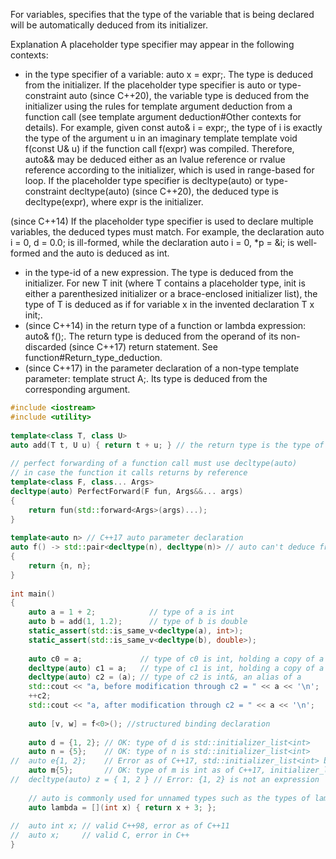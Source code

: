 For variables, specifies that the type of the variable that is being declared will be automatically deduced from its initializer.

Explanation
A placeholder type specifier may appear in the following contexts:

- in the type specifier of a variable: auto x = expr;. The type is deduced from the initializer.
If the placeholder type specifier is auto or type-constraint auto (since C++20), the variable type is deduced from the initializer using the rules for template argument deduction from a function call (see template argument deduction#Other contexts for details).
For example, given const auto& i = expr;, the type of i is exactly the type of the argument u in an imaginary template template<class U> void f(const U& u) if the function call f(expr) was compiled. Therefore, auto&& may be deduced either as an lvalue reference or rvalue reference according to the initializer, which is used in range-based for loop.
If the placeholder type specifier is decltype(auto) or type-constraint decltype(auto) (since C++20), the deduced type is decltype(expr), where expr is the initializer.

(since C++14)
If the placeholder type specifier is used to declare multiple variables, the deduced types must match. For example, the declaration auto i = 0, d = 0.0; is ill-formed, while the declaration auto i = 0, *p = &i; is well-formed and the auto is deduced as int.

- in the type-id of a new expression. The type is deduced from the initializer. For new T init (where T contains a placeholder type, init is either a parenthesized initializer or a brace-enclosed initializer list), the type of T is deduced as if for variable x in the invented declaration T x init;.
- (since C++14) in the return type of a function or lambda expression: auto& f();. The return type is deduced from the operand of its non-discarded (since C++17) return statement.
See function#Return_type_deduction.
- (since C++17) in the parameter declaration of a non-type template parameter: template<auto I> struct A;. Its type is deduced from the corresponding argument.
```C++
#include <iostream>
#include <utility>
 
template<class T, class U>
auto add(T t, U u) { return t + u; } // the return type is the type of operator+(T, U)
 
// perfect forwarding of a function call must use decltype(auto)
// in case the function it calls returns by reference
template<class F, class... Args>
decltype(auto) PerfectForward(F fun, Args&&... args) 
{ 
    return fun(std::forward<Args>(args)...); 
}
 
template<auto n> // C++17 auto parameter declaration
auto f() -> std::pair<decltype(n), decltype(n)> // auto can't deduce from brace-init-list
{
    return {n, n};
}
 
int main()
{
    auto a = 1 + 2;            // type of a is int
    auto b = add(1, 1.2);      // type of b is double
    static_assert(std::is_same_v<decltype(a), int>);
    static_assert(std::is_same_v<decltype(b), double>);
 
    auto c0 = a;             // type of c0 is int, holding a copy of a
    decltype(auto) c1 = a;   // type of c1 is int, holding a copy of a
    decltype(auto) c2 = (a); // type of c2 is int&, an alias of a
    std::cout << "a, before modification through c2 = " << a << '\n';
    ++c2;
    std::cout << "a, after modification through c2 = " << a << '\n';
 
    auto [v, w] = f<0>(); //structured binding declaration
 
    auto d = {1, 2}; // OK: type of d is std::initializer_list<int>
    auto n = {5};    // OK: type of n is std::initializer_list<int>
//  auto e{1, 2};    // Error as of C++17, std::initializer_list<int> before
    auto m{5};       // OK: type of m is int as of C++17, initializer_list<int> before
//  decltype(auto) z = { 1, 2 } // Error: {1, 2} is not an expression
 
    // auto is commonly used for unnamed types such as the types of lambda expressions
    auto lambda = [](int x) { return x + 3; };
 
//  auto int x; // valid C++98, error as of C++11
//  auto x;     // valid C, error in C++
}
```
